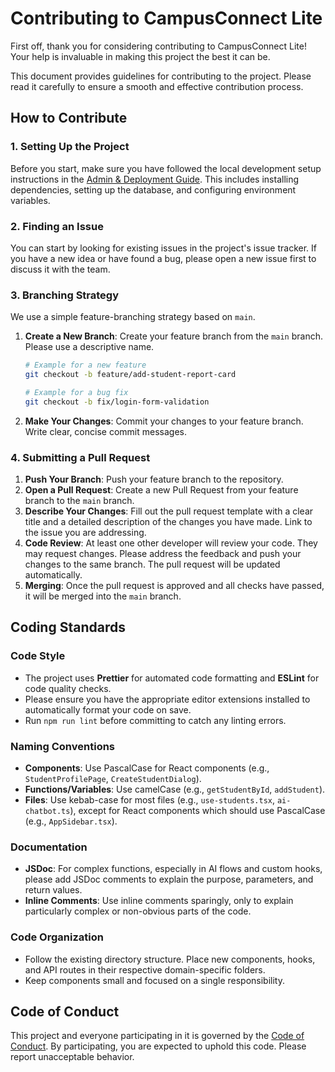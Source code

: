 # Contributing to CampusConnect Lite

First off, thank you for considering contributing to CampusConnect Lite! Your help is invaluable in making this project the best it can be.

This document provides guidelines for contributing to the project. Please read it carefully to ensure a smooth and effective contribution process.

## How to Contribute

### 1. Setting Up the Project
Before you start, make sure you have followed the local development setup instructions in the [Admin & Deployment Guide](./ADMIN_GUIDE.md). This includes installing dependencies, setting up the database, and configuring environment variables.

### 2. Finding an Issue
You can start by looking for existing issues in the project's issue tracker. If you have a new idea or have found a bug, please open a new issue first to discuss it with the team.

### 3. Branching Strategy
We use a simple feature-branching strategy based on `main`.

1.  **Create a New Branch**: Create your feature branch from the `main` branch. Please use a descriptive name.
    ```bash
    # Example for a new feature
    git checkout -b feature/add-student-report-card

    # Example for a bug fix
    git checkout -b fix/login-form-validation
    ```
2.  **Make Your Changes**: Commit your changes to your feature branch. Write clear, concise commit messages.

### 4. Submitting a Pull Request
1.  **Push Your Branch**: Push your feature branch to the repository.
2.  **Open a Pull Request**: Create a new Pull Request from your feature branch to the `main` branch.
3.  **Describe Your Changes**: Fill out the pull request template with a clear title and a detailed description of the changes you have made. Link to the issue you are addressing.
4.  **Code Review**: At least one other developer will review your code. They may request changes. Please address the feedback and push your changes to the same branch. The pull request will be updated automatically.
5.  **Merging**: Once the pull request is approved and all checks have passed, it will be merged into the `main` branch.

## Coding Standards

### Code Style
-   The project uses **Prettier** for automated code formatting and **ESLint** for code quality checks.
-   Please ensure you have the appropriate editor extensions installed to automatically format your code on save.
-   Run `npm run lint` before committing to catch any linting errors.

### Naming Conventions
-   **Components**: Use PascalCase for React components (e.g., `StudentProfilePage`, `CreateStudentDialog`).
-   **Functions/Variables**: Use camelCase (e.g., `getStudentById`, `addStudent`).
-   **Files**: Use kebab-case for most files (e.g., `use-students.tsx`, `ai-chatbot.ts`), except for React components which should use PascalCase (e.g., `AppSidebar.tsx`).

### Documentation
-   **JSDoc**: For complex functions, especially in AI flows and custom hooks, please add JSDoc comments to explain the purpose, parameters, and return values.
-   **Inline Comments**: Use inline comments sparingly, only to explain particularly complex or non-obvious parts of the code.

### Code Organization
-   Follow the existing directory structure. Place new components, hooks, and API routes in their respective domain-specific folders.
-   Keep components small and focused on a single responsibility.

## Code of Conduct
This project and everyone participating in it is governed by the [Code of Conduct](./CODE_OF_CONDUCT.md). By participating, you are expected to uphold this code. Please report unacceptable behavior.
